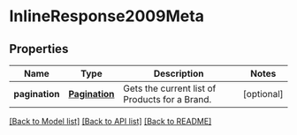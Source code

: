 # InlineResponse2009Meta

## Properties
Name | Type | Description | Notes
------------ | ------------- | ------------- | -------------
**pagination** | [**Pagination**](Pagination.md) | Gets the current list of Products for a Brand. | [optional] 

[[Back to Model list]](../README.md#documentation-for-models) [[Back to API list]](../README.md#documentation-for-api-endpoints) [[Back to README]](../README.md)



